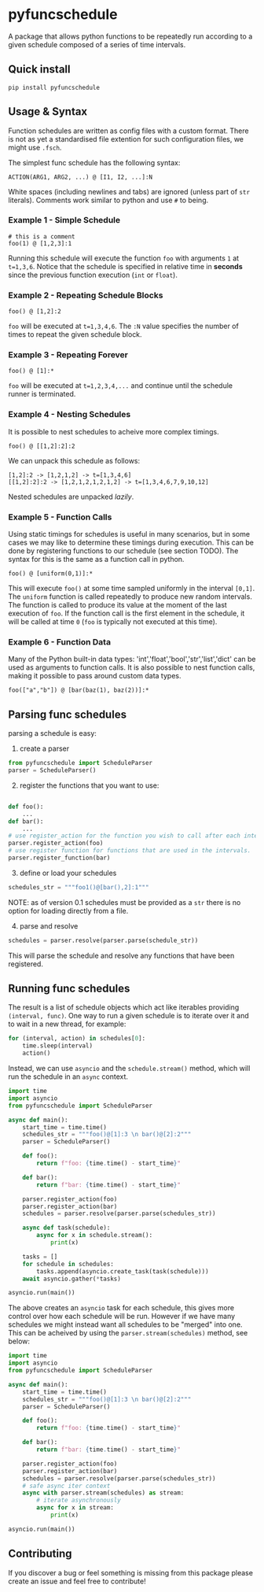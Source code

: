 # pyfuncschedule

A package that allows python functions to be repeatedly run according to a given schedule composed of a series of time intervals.

## Quick install

```pip install pyfuncschedule```

## Usage & Syntax

Function schedules are written as config files with a custom format. There is not as yet a standardised file extention for such configuration files, we might use `.fsch`.

The simplest func schedule has the following syntax: 
```
ACTION(ARG1, ARG2, ...) @ [I1, I2, ...]:N
```
White spaces (including newlines and tabs) are ignored (unless part of `str` literals).
Comments work similar to python and use `#` to being.

### Example 1 - Simple Schedule
```
# this is a comment
foo(1) @ [1,2,3]:1
```

Running this schedule will execute the function `foo` with arguments `1` at `t=1,3,6`. Notice that the schedule is specified in relative time in __seconds__ since the previous function execution (`int` or `float`).

### Example 2 - Repeating Schedule Blocks
```
foo() @ [1,2]:2
```

`foo` will be executed at `t=1,3,4,6`. The `:N` value specifies the number of times to repeat the given schedule block.

### Example 3 - Repeating Forever
```
foo() @ [1]:*
```

`foo` will be executed at `t=1,2,3,4,...` and continue until the schedule runner is terminated.

### Example 4 - Nesting Schedules

It is possible to nest schedules to acheive more complex timings.
```
foo() @ [[1,2]:2]:2
```
We can unpack this schedule as follows:
```
[1,2]:2 -> [1,2,1,2] -> t=[1,3,4,6]
[[1,2]:2]:2 -> [1,2,1,2,1,2,1,2] -> t=[1,3,4,6,7,9,10,12]
```
Nested schedules are unpacked _lazily_.

### Example 5 - Function Calls

Using static timings for schedules is useful in many scenarios, but in some cases we may like to determine these timings during execution. This can be done by registering functions to our schedule (see section TODO).
The syntax for this is the same as a function call in python.

```
foo() @ [uniform(0,1)]:*
```

This will execute `foo()` at some time sampled uniformly in the interval `[0,1]`. The `uniform` function is called repeatedly to produce new random intervals. The function is called to produce its value at the moment of the last execution of `foo`. If the function call is the first element in the schedule, it will be called at time `0` (`foo` is typically not executed at this time).

### Example 6 - Function Data

Many of the Python built-in data types: 'int','float','bool','str','list','dict' can be used as arguments to function calls. It is also possible to nest function calls, making it possible to pass around custom data types. 
```
foo(["a","b"]) @ [bar(baz(1), baz(2))]:*
```

## Parsing func schedules

parsing a schedule is easy:

1. create a parser
```python
from pyfuncschedule import ScheduleParser
parser = ScheduleParser()
```

2. register the functions that you want to use:
```python

def foo():
    ...
def bar():
    ...
# use register_action for the function you wish to call after each interval.
parser.register_action(foo)
# use register function for functions that are used in the intervals.
parser.register_function(bar)
```
3. define or load your schedules
```python
schedules_str = """foo1()@[bar(),2]:1"""
```
NOTE: as of version 0.1 schedules must be provided as a `str` there is no option for loading directly from a file.

4. parse and resolve
```python
schedules = parser.resolve(parser.parse(schedule_str))
```
This will parse the schedule and resolve any functions that have been registered. 

## Running func schedules

The result is a list of schedule objects which act like iterables providing `(interval, func)`. One way to run a given schedule is to iterate over it and to wait in a new thread, for example:

```python
for (interval, action) in schedules[0]:
    time.sleep(interval)
    action()
```

Instead, we can use `asyncio` and the `schedule.stream()` method, which will run the schedule in an `async` context.
```python
import time
import asyncio
from pyfuncschedule import ScheduleParser

async def main():
    start_time = time.time()
    schedules_str = """foo()@[1]:3 \n bar()@[2]:2"""
    parser = ScheduleParser()

    def foo():
        return f"foo: {time.time() - start_time}"

    def bar():
        return f"bar: {time.time() - start_time}"

    parser.register_action(foo)
    parser.register_action(bar)
    schedules = parser.resolve(parser.parse(schedules_str))

    async def task(schedule):
        async for x in schedule.stream():
            print(x)

    tasks = []
    for schedule in schedules:
        tasks.append(asyncio.create_task(task(schedule)))
    await asyncio.gather(*tasks)

asyncio.run(main())
```

The above creates an `asyncio` task for each schedule, this gives more control over how each schedule will be run. However if we have many schedules we might instead want all schedules to be "merged" into one. This can be acheived by using the `parser.stream(schedules)` method, see below:

```python
import time
import asyncio
from pyfuncschedule import ScheduleParser

async def main():
    start_time = time.time()
    schedules_str = """foo()@[1]:3 \n bar()@[2]:2"""
    parser = ScheduleParser()

    def foo():
        return f"foo: {time.time() - start_time}"

    def bar():
        return f"bar: {time.time() - start_time}"

    parser.register_action(foo)
    parser.register_action(bar)
    schedules = parser.resolve(parser.parse(schedules_str))
    # safe async iter context
    async with parser.stream(schedules) as stream:
        # iterate asynchronously
        async for x in stream:
            print(x)

asyncio.run(main())
```

## Contributing

If you discover a bug or feel something is missing from this package please create an issue and feel free to contribute!





